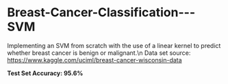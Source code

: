 # Breast-Cancer-Classification---SVM
Implementing an SVM from scratch with the use of a linear kernel to predict whether breast cancer is benign or malignant.\n
Data set source: https://www.kaggle.com/uciml/breast-cancer-wisconsin-data

**Test Set Accuracy: 95.6%**
